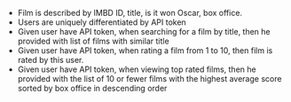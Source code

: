 * Film is described by IMBD ID, title, is it won Oscar, box office.
* Users are uniquely differentiated by API token
* Given user have API token, when searching for a film by title, then he provided with list of films with similar title
* Given user have API token, when rating a film from 1 to 10, then film is rated by this user.
* Given user have API token, when viewing top rated films, then he provided with the list of 10 or fewer films with the
  highest average score sorted by box office in descending order